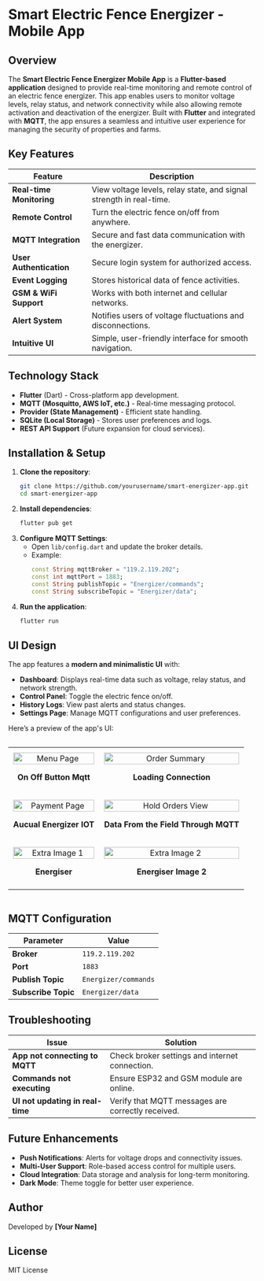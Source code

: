 # Smart Electric Fence Energizer - Mobile App

## Overview
The **Smart Electric Fence Energizer Mobile App** is a **Flutter-based application** designed to provide real-time monitoring and remote control of an electric fence energizer. This app enables users to monitor voltage levels, relay status, and network connectivity while also allowing remote activation and deactivation of the energizer. Built with **Flutter** and integrated with **MQTT**, the app ensures a seamless and intuitive user experience for managing the security of properties and farms.

## Key Features

| Feature | Description |
|---------|------------|
| **Real-time Monitoring** | View voltage levels, relay state, and signal strength in real-time. |
| **Remote Control** | Turn the electric fence on/off from anywhere. |
| **MQTT Integration** | Secure and fast data communication with the energizer. |
| **User Authentication** | Secure login system for authorized access. |
| **Event Logging** | Stores historical data of fence activities. |
| **GSM & WiFi Support** | Works with both internet and cellular networks. |
| **Alert System** | Notifies users of voltage fluctuations and disconnections. |
| **Intuitive UI** | Simple, user-friendly interface for smooth navigation. |

## Technology Stack
- **Flutter** (Dart) - Cross-platform app development.
- **MQTT (Mosquitto, AWS IoT, etc.)** - Real-time messaging protocol.
- **Provider (State Management)** - Efficient state handling.
- **SQLite (Local Storage)** - Stores user preferences and logs.
- **REST API Support** (Future expansion for cloud services).

## Installation & Setup
1. **Clone the repository**:
   ```bash
   git clone https://github.com/yourusername/smart-energizer-app.git
   cd smart-energizer-app
   ```
2. **Install dependencies**:
   ```bash
   flutter pub get
   ```
3. **Configure MQTT Settings**:
   - Open `lib/config.dart` and update the broker details.
   - Example:
     ```dart
     const String mqttBroker = "119.2.119.202";
     const int mqttPort = 1883;
     const String publishTopic = "Energizer/commands";
     const String subscribeTopic = "Energizer/data";
     ```
4. **Run the application**:
   ```bash
   flutter run
   ```

## UI Design
The app features a **modern and minimalistic UI** with:
- **Dashboard**: Displays real-time data such as voltage, relay status, and network strength.
- **Control Panel**: Toggle the electric fence on/off.
- **History Logs**: View past alerts and status changes.
- **Settings Page**: Manage MQTT configurations and user preferences.

Here’s a preview of the app's UI:

<div style="display: flex; justify-content: center;">
  <table style="width: 100%; border-collapse: collapse;">
    <tr>
      <td style="text-align: center; padding: 10px;">
        <img src="https://github.com/user-attachments/assets/b8df0a6a-955d-4086-8ecf-56f383e6e6e9" alt="Menu Page" style="width: 100%; max-width: 500px;">
        <p><b>On Off Button Mqtt</b></p>
      </td>
      <td style="text-align: center; padding: 10px;">
        <img src="https://github.com/user-attachments/assets/70a5c129-78d4-4519-9a20-d074d57e873b" alt="Order Summary" style="width: 100%; max-width: 500px;">
        <p><b>Loading Connection</b></p>
      </td>
    </tr>
    <tr>
      <td style="text-align: center; padding: 10px;">
        <img src="https://github.com/user-attachments/assets/3f7d2cd6-443d-45d9-af20-382c3b5f6937" alt="Payment Page" style="width: 100%; max-width: 500px;">
        <p><b>Aucual Energizer IOT</b></p>
      </td>
      <td style="text-align: center; padding: 10px;">
        <img src="https://github.com/user-attachments/assets/2af3d240-12f7-4f94-bad4-c31d13258791" alt="Hold Orders View" style="width: 100%; max-width: 500px;">
        <p><b>Data From the Field Through MQTT</b></p>
      </td>
    </tr>
    <tr>
      <td style="text-align: center; padding: 10px;">
        <img src="https://github.com/user-attachments/assets/15073dd1-3c4f-4d6f-92c6-eb60e5f8e17c" alt="Extra Image 1" style="width: 100%; max-width: 500px;">
        <p><b>Energiser</b></p>
      </td>
      <td style="text-align: center; padding: 10px;">
        <img src="https://github.com/user-attachments/assets/a36a4b2b-1dcf-494d-9e97-01bd0be55aa0" alt="Extra Image 2" style="width: 100%; max-width: 500px;">
        <p><b>Energiser Image 2</b></p>
      </td>
    </tr>
  </table>
</div>

## MQTT Configuration

| Parameter | Value |
|-----------|-------|
| **Broker** | `119.2.119.202` |
| **Port** | `1883` |
| **Publish Topic** | `Energizer/commands` |
| **Subscribe Topic** | `Energizer/data` |

## Troubleshooting

| Issue | Solution |
|--------|----------|
| **App not connecting to MQTT** | Check broker settings and internet connection. |
| **Commands not executing** | Ensure ESP32 and GSM module are online. |
| **UI not updating in real-time** | Verify that MQTT messages are correctly received. |

## Future Enhancements
- **Push Notifications**: Alerts for voltage drops and connectivity issues.
- **Multi-User Support**: Role-based access control for multiple users.
- **Cloud Integration**: Data storage and analysis for long-term monitoring.
- **Dark Mode**: Theme toggle for better user experience.

## Author
Developed by **[Your Name]**

## License
MIT License

